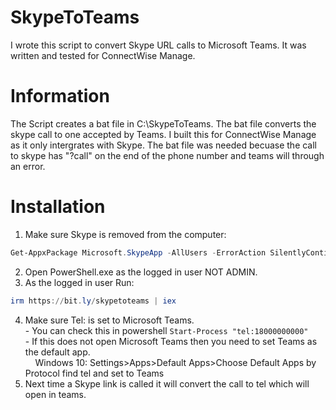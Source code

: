 # SkypeToTeams
I wrote this script to convert Skype URL calls to Microsoft Teams. It was written and tested for ConnectWise Manage.

# Information
The Script creates a bat file in C:\SkypeToTeams. The bat file converts the skype call to one accepted by Teams. I built this for ConnectWise Manage as it only intergrates with Skype. The bat file was needed becuase the call to skype has "?call" on the end of the phone number and teams will through an error.

# Installation
1. Make sure Skype is removed from the computer:
 ```powershell
Get-AppxPackage Microsoft.SkypeApp -AllUsers -ErrorAction SilentlyContinue -WarningAction SilentlyContinue | Remove-AppPackage -AllUsers -ErrorAction SilentlyContinue -WarningAction SilentlyContinue
```
2. Open PowerShell.exe as the logged in user NOT ADMIN.
3. As the logged in user Run:
```powershell
irm https://bit.ly/skypetoteams | iex
```
4. Make sure Tel: is set to Microsoft Teams.
  <br>- You can check this in powershell ```Start-Process "tel:18000000000"``` 
  <br>- If this does not open Microsoft Teams then you need to set Teams as the default app. 
  <br>&nbsp;&nbsp;&nbsp;&nbsp;Windows 10: Settings>Apps>Default Apps>Choose Default Apps by Protocol find tel and set to Teams
5. Next time a Skype link is called it will convert the call to tel which will open in teams.
